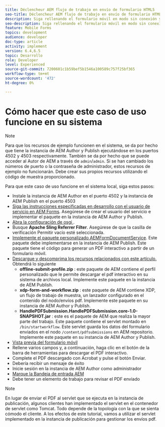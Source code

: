 ```yaml
---
title: Déclencheur AEM flujo de trabajo en envío de formulario HTML5
seo-title: Déclencheur AEM flujo de trabajo en envío de formulario HTML5
description: Siga rellenando el formulario móvil en modo sin conexión y envíe el formulario móvil al flujo de trabajo AEM déclencheur
seo-description: Siga rellenando el formulario móvil en modo sin conexión y envíe el formulario móvil al flujo de trabajo AEM déclencheur
feature: Mobile Forms
topics: development
audience: developer
doc-type: article
activity: implement
version: 6.4,6.5
topic: Desarrollo
role: Developer
level: Experienced
source-git-commit: 7200601c1b59bef5b1546a100589c757f25bf365
workflow-type: tm+mt
source-wordcount: '472'
ht-degree: 0%

---
```



# Cómo hacer que este caso de uso funcione en su sistema

>[!NOTE]
>
>Para que los recursos de ejemplo funcionen en el sistema, se da por hecho que tiene la instancia de AEM Author y Publish ejecutándose en los puertos 4502 y 4503 respectivamente. También se da por hecho que se puede acceder al Autor de AEM a través de `admin`/`admin`. Si se han cambiado los números de puerto o la contraseña de administrador, estos recursos de ejemplo no funcionarán. Debe crear sus propios recursos utilizando el código de muestra proporcionado.

Para que este caso de uso funcione en el sistema local, siga estos pasos:

* Instale la instancia de AEM Author en el puerto 4502 y la instancia de AEM Publish en el puerto 4503
* [Siga las instrucciones especificadas en desarrollo con el usuario de servicio en AEM Forms](https://experienceleague.adobe.com/docs/experience-manager-learn/forms/adaptive-forms/service-user-tutorial-develop.html). Asegúrese de crear el usuario del servicio e implementar el paquete en la instancia de AEM Author y Publish.
* [Abra la configuración de osgi  ](http://localhost:4503/system/console/configMgr).
* Busque **Apache Sling Referrer Filter**. Asegúrese de que la casilla de verificación Permitir vacío esté seleccionada.
* [Implemente el paquete personalizado AEMFormDocumentService](/help/forms/assets/common-osgi-bundles/AEMFormsDocumentServices.core-1.0-SNAPSHOT.jar). Este paquete debe implementarse en la instancia de AEM Publish. Este paquete tiene el código para generar un PDF interactivo a partir de un formulario móvil.
* [Descargue y descomprima los recursos relacionados con este artículo.](assets/offline-pdf-submission-assets.zip) Obtendrá lo siguiente
   * **offline-submit-profile.zip** : este paquete de AEM contiene el perfil personalizado que le permite descargar el pdf interactivo en su sistema de archivos local. Implemente este paquete en la instancia de AEM Publish.
   * **xdp-form-and-workflow.zip** : este paquete de AEM contiene XDP, un flujo de trabajo de muestra, un lanzador configurado en el contenido del nodo/envíos pdf. Implemente este paquete en su instancia de AEM Author y Publish.
   * **HandlePDFSubmission.HandlePDFSubmission.core-1.0-SNAPSHOT.jar** : este es el paquete de AEM que realiza la mayor parte del trabajo. Este paquete contiene el servlet montado en `/bin/startworkflow`. Este servlet guarda los datos del formulario enviados en el nodo `/content/pdfsubmissions` en AEM repositorio. Implemente este paquete en su instancia de AEM Author y Publish.
* [Vista previa del formulario móvil](http://localhost:4503/content/dam/formsanddocuments/testsubmision.xdp/jcr:content)
* Rellene varios campos y, a continuación, haga clic en el botón de la barra de herramientas para descargar el PDF interactivo.
* Complete el PDF descargado con Acrobat y pulse el botón Enviar.
* Debería recibir un mensaje de éxito
* Inicie sesión en la instancia de AEM Author como administrador
* [Marque la Bandeja de entrada AEM](http://localhost:4502/aem/inbox)
* Debe tener un elemento de trabajo para revisar el PDF enviado

>[!NOTE]
>
>En lugar de enviar el PDF al servlet que se ejecuta en la instancia de publicación, algunos clientes han implementado el servlet en el contenedor de servlet como Tomcat. Todo depende de la topología con la que se sienta cómodo el cliente. A los efectos de este tutorial, vamos a utilizar el servlet implementado en la instancia de publicación para gestionar los envíos pdf.

